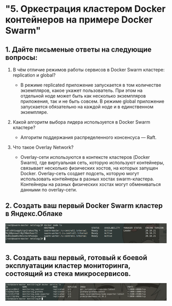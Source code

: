 # "5. Оркестрация кластером Docker контейнеров на примере Docker Swarm"

## 1. Дайте письменые ответы на следующие вопросы:

 1) В чём отличие режимов работы сервисов в Docker Swarm кластере: replication и global?
	- В режиме replicated приложение запускается в том количестве экземпляров, какое укажет пользователь. При этом на отдельной ноде может быть как несколько экземпляров приложения, так и не быть совсем. В режиме global приложение запускается обязательно на каждой ноде и в единственном экземпляре.
 
 2) Какой алгоритм выбора лидера используется в Docker Swarm кластере?
	- Алгоритм поддержания распределенного консенсуса — Raft.
 
 3) Что такое Overlay Network?
	- Overlay-сети используются в контексте кластеров (Docker Swarm), где виртуальная сеть, которую используют контейнеры, связывает несколько физических хостов, на которых запущен Docker. Overlay-сеть создает подсеть, которую могут использовать контейнеры в разных хостах swarm-кластера. Контейнеры на разных физических хостах могут обмениваться данными по overlay-сети.

## 2. Создать ваш первый Docker Swarm кластер в Яндекс.Облаке
![](https://github.com/gemeral68/devops_netology/blob/main/virt-homeworks/05-virt-05-docker-swarm/Screenshot%20from%202022-12-15%2017-55-31.png)

## 3. Создать ваш первый, готовый к боевой эксплуатации кластер мониторинга, состоящий из стека микросервисов.
![](https://github.com/gemeral68/devops_netology/blob/main/virt-homeworks/05-virt-05-docker-swarm/Screenshot%20from%202022-12-15%2018-36-10.png)
